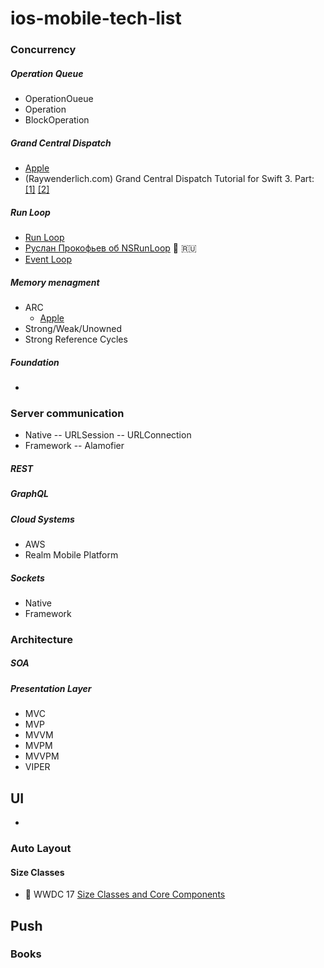# ios-mobile-tech-list

### Concurrency

##### Operation Queue
- OperationOueue
- Operation
- BlockOperation

##### Grand Central Dispatch
- [Apple](https://developer.apple.com/library/content/documentation/General/Conceptual/ConcurrencyProgrammingGuide/OperationQueues/OperationQueues.html)
- (Raywenderlich.com) Grand Central Dispatch Tutorial for Swift 3. Part: [[1]](https://www.raywenderlich.com/148513/grand-central-dispatch-tutorial-swift-3-part-1) [[2]](https://www.raywenderlich.com/148515/grand-central-dispatch-tutorial-swift-3-part-2)


##### Run Loop
- [Run Loop](https://www.developer.apple.com/documentation/foundation/runloop)
- [Руслан Прокофьев об NSRunLoop](https://www.youtube.com/watch?v=GfpZ1fBHvxg) 🎦 🇷🇺 
- [Event Loop](https://en.wikipedia.org/wiki/Event_loop)
  
##### Memory menagment
  - ARC
    - [Apple](https://developer.apple.com/library/content/documentation/Swift/Conceptual/Swift_Programming_Language/AutomaticReferenceCounting.html)
  - Strong/Weak/Unowned
  - Strong Reference Cycles 

##### Foundation
- 

### Server communication
  - Native
    -- URLSession
    -- URLConnection
  - Framework
    -- Alamofier
  
##### REST

##### GraphQL

##### Cloud Systems
  - AWS
  - Realm Mobile Platform

##### Sockets
  - Native
  - Framework

### Architecture

##### SOA
##### Presentation Layer
  - MVC
  - MVP
  - MVVM
  - MVPM
  - MVVPM
  - VIPER
 
 ## UI
 -
 ### Auto Layout
 #### Size Classes
 -  WWDC 17 [Size Classes and Core Components](https://developer.apple.com/videos/play/wwdc2017/812/)

## Push
 
 
### Books


